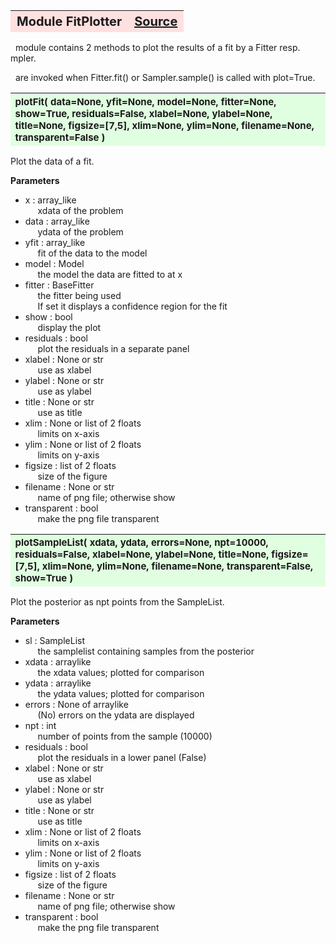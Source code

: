 ---
---
<br><br>

<a name="FitPlotter"></a>
<table><thead style="background-color:#FFE0E0; width:100%; font-size:20px"><tr><th style="text-align:left">
<strong>Module FitPlotter</strong> </th><th style="text-align:right"><a href=https://github.com/dokester/BayesicFitting/blob/master/BayesicFitting/source/Plotter.py target=_blank>Source</a></th></tr></thead></table>


&nbsp; module contains 2 methods to plot the results of a fit by a Fitter resp. 
mpler.

&nbsp; are invoked when Fitter.fit() or Sampler.sample() is called with plot=True.


<a name="plotFit"></a>
<table><thead style="background-color:#E0FFE0; width:100%; font-size:15px"><tr><th style="text-align:left">
<strong>plotFit(</strong> data=None, yfit=None, model=None, fitter=None, show=True,
 residuals=False, xlabel=None, ylabel=None, title=None, figsize=[7,5],
 xlim=None, ylim=None, filename=None, transparent=False ) 
</th></tr></thead></table>

Plot the data of a fit.

<b>Parameters</b>

* x  :  array_like
<br>&nbsp;&nbsp;&nbsp;&nbsp; xdata of the problem
* data  :  array_like
<br>&nbsp;&nbsp;&nbsp;&nbsp; ydata of the problem
* yfit  :  array_like
<br>&nbsp;&nbsp;&nbsp;&nbsp; fit of the data to the model
* model  :  Model
<br>&nbsp;&nbsp;&nbsp;&nbsp; the model the data are fitted to at x
* fitter  :  BaseFitter
<br>&nbsp;&nbsp;&nbsp;&nbsp; the fitter being used
<br>&nbsp;&nbsp;&nbsp;&nbsp; If set it displays a confidence region for the fit
* show  :  bool
<br>&nbsp;&nbsp;&nbsp;&nbsp; display the plot
* residuals  :  bool
<br>&nbsp;&nbsp;&nbsp;&nbsp; plot the residuals in a separate panel
* xlabel  :  None or str
<br>&nbsp;&nbsp;&nbsp;&nbsp; use as xlabel
* ylabel  :  None or str
<br>&nbsp;&nbsp;&nbsp;&nbsp; use as ylabel
* title   :  None or str
<br>&nbsp;&nbsp;&nbsp;&nbsp; use as title
* xlim  :  None or list of 2 floats
<br>&nbsp;&nbsp;&nbsp;&nbsp; limits on x-axis
* ylim  :  None or list of 2 floats
<br>&nbsp;&nbsp;&nbsp;&nbsp; limits on y-axis
* figsize  :  list of 2 floats
<br>&nbsp;&nbsp;&nbsp;&nbsp; size of the figure
* filename   :  None or str
<br>&nbsp;&nbsp;&nbsp;&nbsp; name of png file; otherwise show
* transparent  :  bool
<br>&nbsp;&nbsp;&nbsp;&nbsp; make the png file transparent

<a name="plotSampleList"></a>
<table><thead style="background-color:#E0FFE0; width:100%; font-size:15px"><tr><th style="text-align:left">
<strong>plotSampleList(</strong> xdata, ydata, errors=None, npt=10000,
 residuals=False, xlabel=None, ylabel=None, title=None, figsize=[7,5],
 xlim=None, ylim=None, filename=None, transparent=False, show=True ) 
</th></tr></thead></table>
Plot the posterior as npt points from the SampleList.

<b>Parameters</b>

* sl  :  SampleList
<br>&nbsp;&nbsp;&nbsp;&nbsp; the samplelist containing samples from the posterior
* xdata  :  arraylike
<br>&nbsp;&nbsp;&nbsp;&nbsp; the xdata values; plotted for comparison
* ydata  :  arraylike
<br>&nbsp;&nbsp;&nbsp;&nbsp; the ydata values; plotted for comparison
* errors  :  None of arraylike
<br>&nbsp;&nbsp;&nbsp;&nbsp; (No) errors on the ydata are displayed
* npt  :  int
<br>&nbsp;&nbsp;&nbsp;&nbsp; number of points from the sample (10000)
* residuals  :  bool
<br>&nbsp;&nbsp;&nbsp;&nbsp; plot the residuals in a lower panel (False)
* xlabel  :  None or str
<br>&nbsp;&nbsp;&nbsp;&nbsp; use as xlabel
* ylabel  :  None or str
<br>&nbsp;&nbsp;&nbsp;&nbsp; use as ylabel
* title   :  None or str
<br>&nbsp;&nbsp;&nbsp;&nbsp; use as title
* xlim  :  None or list of 2 floats
<br>&nbsp;&nbsp;&nbsp;&nbsp; limits on x-axis
* ylim  :  None or list of 2 floats
<br>&nbsp;&nbsp;&nbsp;&nbsp; limits on y-axis
* figsize  :  list of 2 floats
<br>&nbsp;&nbsp;&nbsp;&nbsp; size of the figure
* filename   :  None or str
<br>&nbsp;&nbsp;&nbsp;&nbsp; name of png file; otherwise show
* transparent  :  bool
<br>&nbsp;&nbsp;&nbsp;&nbsp; make the png file transparent


